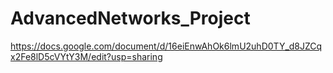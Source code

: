 # AdvancedNetworks_Project

https://docs.google.com/document/d/16eiEnwAhOk6lmU2uhD0TY_d8JZCqx2Fe8lD5cVYtY3M/edit?usp=sharing 
